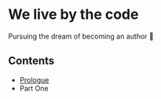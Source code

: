 # We live by the code

Pursuing the dream of becoming an author :muscle:

## Contents

- [Prologue](/introduction.md)
- Part One
